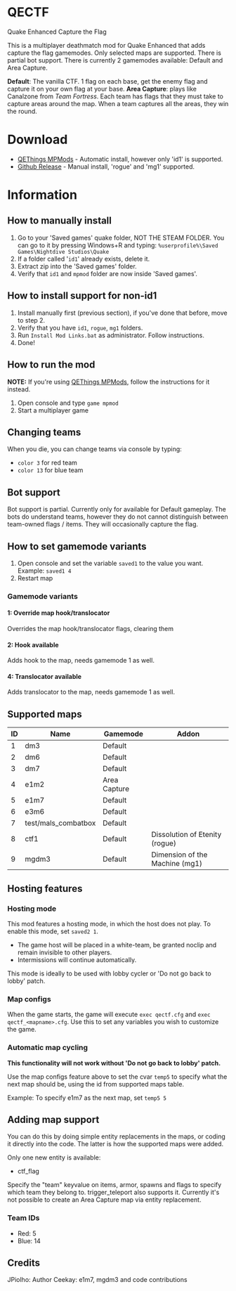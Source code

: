 # QECTF
Quake Enhanced Capture the Flag

This is a multiplayer deathmatch mod for Quake Enhanced that adds capture the flag gamemodes.
Only selected maps are supported. There is partial bot support.
There is currently 2 gamemodes available: Default and Area Capture.

**Default**: The vanilla CTF. 1 flag on each base, get the enemy flag and capture it on your own flag at your base.
**Area Capture**: plays like Canalzone from _Team Fortress_. Each team has flags that they must take to capture areas around the map. When a team captures all the areas, they win the round.

# Download
* [QEThings MPMods](https://mpmods.qethings.xyz) - Automatic install, however only 'id1' is supported.
* [Github Release](https://github.com/jpiolho/QECTF/releases/latest) - Manual install, 'rogue' and 'mg1' supported.

# Information
## How to manually install
1. Go to your 'Saved games' quake folder, NOT THE STEAM FOLDER. You can go to it by pressing Windows+R and typing: `%userprofile%\Saved Games\Nightdive Studios\Quake`
2. If a folder called '`id1`' already exists, delete it.
3. Extract zip into the 'Saved games' folder.
4. Verify that `id1` and `mpmod` folder are now inside 'Saved games'.

## How to install support for non-id1
1. Install manually first (previous section), if you've done that before, move to step 2.
2. Verify that you have `id1`, `rogue`, `mg1` folders.
3. Run `Install Mod Links.bat` as administrator. Follow instructions.
4. Done!
## How to run the mod
**NOTE:** If you're using [QEThings MPMods](https://mpmods.qethings.xyz), follow the instructions for it instead.

1. Open console and type `game mpmod`
2. Start a multiplayer game

## Changing teams
When you die, you can change teams via console by typing:
* `color 3` for red team
* `color 13` for blue team

## Bot support
Bot support is partial. Currently only for available for Default gameplay. The bots do understand teams, however they do not cannot distinguish between team-owned flags / items.
They will occasionally capture the flag.

## How to set gamemode variants
1. Open console and set the variable `saved1` to the value you want. Example: `saved1 4`
2. Restart map

### Gamemode variants
#### 1: Override map hook/translocator
Overrides the map hook/translocator flags, clearing them
#### 2: Hook available
Adds hook to the map, needs gamemode 1 as well.
#### 4: Translocator available
Adds translocator to the map, needs gamemode 1 as well.

## Supported maps
| ID | Name                | Gamemode     | Addon                          |
|----|---------------------|--------------|--------------------------------|
| 1  | dm3                 | Default      |                                |
| 2  | dm6                 | Default      |                                |
| 3  | dm7                 | Default      |                                |
| 4  | e1m2                | Area Capture |                                |
| 5  | e1m7                | Default      |                                |
| 6  | e3m6                | Default      |                                |
| 7  | test/mals_combatbox | Default      |                                |
| 8  | ctf1                | Default      | Dissolution of Etenity (rogue) |
| 9  | mgdm3               | Default      | Dimension of the Machine (mg1) |

## Hosting features

### Hosting mode
This mod features a hosting mode, in which the host does not play.
To enable this mode, set `saved2 1`.

* The game host will be placed in a white-team, be granted noclip and remain invisible to other players.
* Intermissions will continue automatically.

This mode is ideally to be used with lobby cycler or 'Do not go back to lobby' patch.

### Map configs
When the game starts, the game will execute `exec qectf.cfg` and `exec qectf_<mapname>.cfg`. Use this to set any variables you wish to customize the game.

### Automatic map cycling
**This functionality will not work without 'Do not go back to lobby' patch.**

Use the map configs feature above to set the cvar `temp5` to specify what the next map should be, using the id from supported maps table.

Example: To specify e1m7 as the next map, set `temp5 5`


## Adding map support
You can do this by doing simple entity replacements in the maps, or coding it directly into the code. The latter is how the supported maps were added.

Only one new entity is available:
* ctf_flag

Specify the "team" keyvalue on items, armor, spawns and flags to specify which team they belong to. trigger_teleport also supports it.
Currently it's not possible to create an Area Capture map via entity replacement.

### Team IDs
* Red: 5
* Blue: 14

## Credits
JPiolho: Author
Ceekay: e1m7, mgdm3 and code contributions